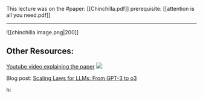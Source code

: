 This lecture was on the #paper: [[Chinchilla.pdf]]
prerequisite: [[attention is all you need.pdf]]
***
![[chinchilla image.png|200]]
## Other Resources:

[Youtube video explaining the paper](https://www.youtube.com/watch?v=PZXN7jm9IC0)
![](https://www.youtube.com/watch?v=PZXN7jm9IC0)

Blog post: [Scaling Laws for LLMs: From GPT-3 to o3](https://cameronrwolfe.substack.com/p/llm-scaling-laws)

hi




